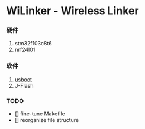 WiLinker - Wireless Linker
==========================

### 硬件
1. stm32f103c8t6
2. nrf24l01

### 软件
1. ~~[usboot](https://github.com/jiauzhang/usboot)~~
2. J-Flash

### TODO
- [] fine-tune Makefile
- [] reorganize file structure